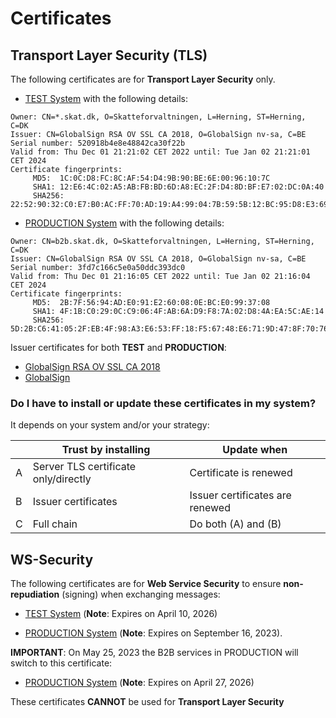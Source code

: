 # Certificates

## Transport Layer Security (TLS)

The following certificates are for **Transport Layer Security** only.

* [TEST System](/crt/emcstest-skat-dk-2022-12-01.pem) with the following details:

```
Owner: CN=*.skat.dk, O=Skatteforvaltningen, L=Herning, ST=Herning, C=DK
Issuer: CN=GlobalSign RSA OV SSL CA 2018, O=GlobalSign nv-sa, C=BE
Serial number: 520918b4e8e48842ca30f22b
Valid from: Thu Dec 01 21:21:02 CET 2022 until: Tue Jan 02 21:21:01 CET 2024
Certificate fingerprints:
	 MD5:  1C:0C:D8:FC:8C:AF:54:D4:9B:90:BE:6E:00:96:10:7C
	 SHA1: 12:E6:4C:02:A5:AB:FB:BD:6D:A8:EC:2F:D4:8D:BF:E7:02:DC:0A:40
	 SHA256: 22:52:90:32:C0:E7:B0:AC:FF:70:AD:19:A4:99:04:7B:59:5B:12:BC:95:D8:E3:69:1E:CC:52:66:A5:15:30:D2
```

* [PRODUCTION System](/crt/b2b-skat-dk-2022-12-01.pem) with the following details:

```
Owner: CN=b2b.skat.dk, O=Skatteforvaltningen, L=Herning, ST=Herning, C=DK
Issuer: CN=GlobalSign RSA OV SSL CA 2018, O=GlobalSign nv-sa, C=BE
Serial number: 3fd7c166c5e0a50ddc393dc0
Valid from: Thu Dec 01 21:16:05 CET 2022 until: Tue Jan 02 21:16:04 CET 2024
Certificate fingerprints:
	 MD5:  2B:7F:56:94:AD:E0:91:E2:60:08:0E:BC:E0:99:37:08
	 SHA1: 4F:1B:C0:29:0C:C9:06:4F:AB:6A:D9:F8:7A:02:D8:4A:EA:5C:AE:14
	 SHA256: 5D:2B:C6:41:05:2F:EB:4F:98:A3:E6:53:FF:18:F5:67:48:E6:71:9D:47:8F:70:76:D7:9E:C6:33:B4:76:E5:01
```

Issuer certificates for both **TEST** and **PRODUCTION**:

* [GlobalSign RSA OV SSL CA 2018](/crt/GlobalSign-RSA-OV-SSL-CA-2018.pem)
* [GlobalSign](/crt/GlobalSign.pem)

### Do I have to install or update these certificates in my system?

It depends on your system and/or your strategy:

|   | Trust by installing                  | Update when                     |
|---|--------------------------------------|---------------------------------|
| A | Server TLS certificate only/directly | Certificate is renewed          |
| B | Issuer certificates                  | Issuer certificates are renewed |
| C | Full chain                           | Do both (A) and (B)             |
    
## WS-Security

The following certificates are for **Web Service Security** to ensure **non-repudiation** (signing) when exchanging 
messages:

* [TEST System](/crt/emcs-b2b-server-test-2023-04-11.pem) (**Note**: Expires on April 10, 2026)

* [PRODUCTION System](/crt/emcs-b2b-server-prod-2020-08-26.pem) (**Note**: Expires on September 16, 2023).

**IMPORTANT**: On May 25, 2023 the B2B services in PRODUCTION will switch to this certificate:

* [PRODUCTION System](/crt/emcs-b2b-server-prod-2023-04-27.pem) (**Note**: Expires on April 27, 2026)


These certificates **CANNOT** be used for **Transport Layer Security**